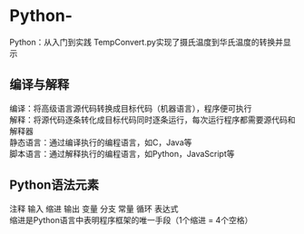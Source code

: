 # Python-
Python：从入门到实践
TempConvert.py实现了摄氏温度到华氏温度的转换并显示
## 编译与解释
编译：将高级语言源代码转换成目标代码（机器语言），程序便可执行  
解释：将源代码逐条转化成目标代码同时逐条运行，每次运行程序都需要源代码和解释器  
静态语言：通过编译执行的编程语言，如C，Java等  
脚本语言：通过解释执行的编程语言，如Python，JavaScript等  
## Python语法元素
注释 输入 缩进 输出 变量 分支 常量 循环 表达式  
缩进是Python语言中表明程序框架的唯一手段（1个缩进 = 4个空格）  
